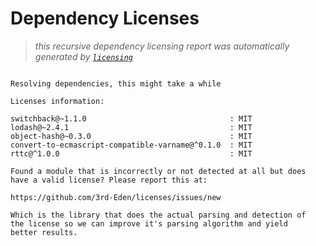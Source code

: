 # Dependency Licenses

> _this recursive dependency licensing report was automatically generated by [`licensing`](https://www.npmjs.org/package/licensing)_

```

Resolving dependencies, this might take a while

Licenses information:

switchback@~1.1.0                                : MIT
lodash@~2.4.1                                    : MIT
object-hash@~0.3.0                               : MIT
convert-to-ecmascript-compatible-varname@^0.1.0  : MIT
rttc@^1.0.0                                      : MIT

Found a module that is incorrectly or not detected at all but does
have a valid license? Please report this at:

https://github.com/3rd-Eden/licenses/issues/new

Which is the library that does the actual parsing and detection of
the license so we can improve it's parsing algorithm and yield
better results.

```
